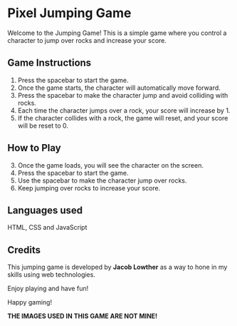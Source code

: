 # Pixel Jumping Game

Welcome to the Jumping Game! This is a simple game where you control a character to jump over rocks and increase your score.

## Game Instructions

1. Press the spacebar to start the game.
2. Once the game starts, the character will automatically move forward.
3. Press the spacebar to make the character jump and avoid colliding with rocks.
4. Each time the character jumps over a rock, your score will increase by 1.
5. If the character collides with a rock, the game will reset, and your score will be reset to 0.

## How to Play

3. Once the game loads, you will see the character on the screen.
4. Press the spacebar to start the game.
5. Use the spacebar to make the character jump over rocks.
6. Keep jumping over rocks to increase your score.

## Languages used

HTML, CSS and JavaScript


## Credits

This jumping game is developed by **Jacob Lowther** as a way to hone in my skills using web technologies.

Enjoy playing and have fun!

Happy gaming!

**THE IMAGES USED IN THIS GAME ARE NOT MINE!**